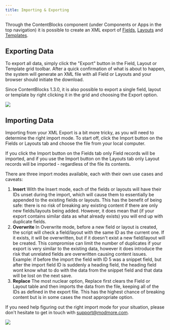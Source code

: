 ```yaml
---
title: Importing & Exporting
---
```


Through the ContentBlocks component (under Components or Apps in the top navigation) it is possible to create an XML export of [Fields](Fields), [Layouts](Layouts) and [Templates](Templates).

## Exporting Data

To export all data, simply click the "Export" button in the Field, Layout or Template grid toolbar. After a quick confirmation of what is about to happen, the system will generate an XML file with all Field or Layouts and your browser should initiate the download.

Since ContentBlocks 1.3.0, it is also possible to export a single field, layout or template by right clicking it in the grid and choosing the Export option.

[![](https://assets.modmore.com/uploads/2015/12/contentblocks_export.png)](https://assets.modmore.com/uploads/2015/12/contentblocks_export.png)

## Importing Data

Importing from your XML Export is a bit more tricky, as you will need to determine the right import mode. To start off, click the Import button on the Fields or Layouts tab and choose the file from your local computer.

If you click the Import button on the Fields tab only Field records will be imported, and if you use the Import button on the Layouts tab only Layout records will be imported - regardless of the file its contents.

There are three import modes available, each with their own use cases and caveats:

1. **Insert** With the Insert mode, each of the fields or layouts will have their IDs unset during the import, which will cause them to essentially be appended to the existing fields or layouts. This has the benefit of being safe: there is no risk of breaking any existing content if there are only new fields/layouts being added. However, it does mean that (if your export contains similar data as what already exists) you will end up with duplicate fields.
2. **Overwrite** In Overwrite mode, before a new field or layout is created, the script will check a field/layout with the same ID as the current one. If it exists, it will be overwritten, but if it doesn't exist a new field/layout will be created. This compromise can limit the number of duplicates if your export is very similar to the existing data, however it does introduce the risk that unrelated fields are overwritten causing content issues. Example: if before the import the field with ID 5 was a snippet field, but after the import field ID is suddenly a heading field, the heading field wont know what to do with the data from the snippet field and that data will be lost on the next save.
3. **Replace** The most nuclear option, Replace first clears the Field or Layout table and then imports the data from the file, keeping all of the IDs as defined in the export file. This has the highest chance of breaking content but is in some cases the most appropriate option.

If you need help figuring out the right import mode for your situation, please don't hesitate to get in touch with support@modmore.com.

[![](https://assets.modmore.com/uploads/2015/12/contentblocks_import.png)](https://assets.modmore.com/uploads/2015/12/contentblocks_import.png)